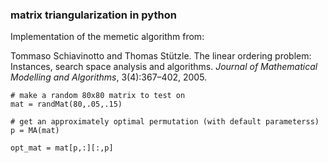 ### matrix triangularization in python ###
Implementation of the memetic algorithm from:

Tommaso Schiavinotto and Thomas Stützle. The linear ordering problem: Instances, search space analysis and algorithms. _Journal of Mathematical Modelling and Algorithms_, 3(4):367–402, 2005.

    # make a random 80x80 matrix to test on
    mat = randMat(80,.05,.15)

    # get an approximately optimal permutation (with default parameterss)
    p = MA(mat)

    opt_mat = mat[p,:][:,p]